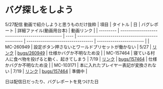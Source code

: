 # バグ探しをしよう
5/27配信
動画で紹介しようと思うものだけ抜粋
| 項目      | タイトル                                         | 日   | バグレポート                                       | 詳細ファイル(動画用台本)           | 動画リンク               |
| --------- | ------------------------------------------------ | ---- | -------------------------------------------------- | ---------------------------------- | ------------------------ |
| MC-260949 | 設定ボタン押さないとワールドプリセットが働かない | 5/27 | [リンク](https://bugs.mojang.com/browse/MC-260949) | [bugs/260949](bugs/260949/main.md) | 仕様かバグか不明なため没 |
| MC-157464 | 寝ている村人に食べ物を投げると動く、起きてしまう | 7/19 | [リンク](https://bugs.mojang.com/browse/MC-157464) | [bugs/157464](bugs/157464/main.md) | 仕様かバグか不明なため没 |
| MC-103171 | 本に入れたプレイヤー表記が変換されない | 7/19 | [リンク](https://bugs.mojang.com/browse/MC-103171) | [bugs/157464](bugs/103171/main.md) | 準備中 |

日は配信日だったり、バグレポートを見つけた日
